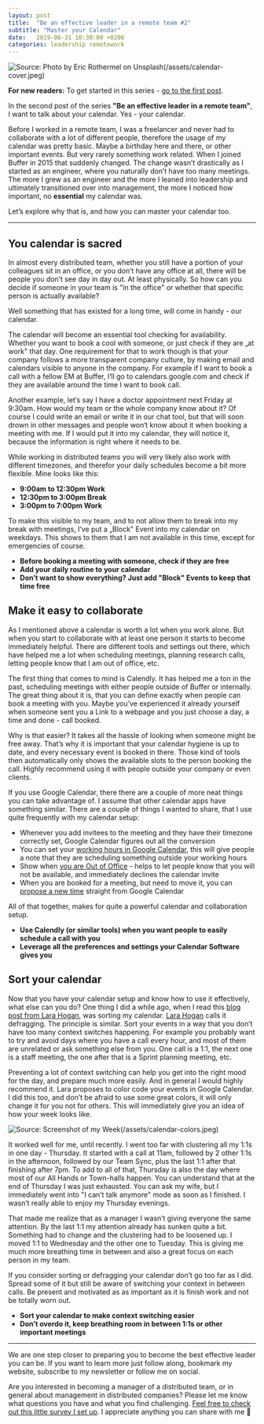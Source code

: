 ```yaml
---
layout: post
title:  "Be an effective leader in a remote team #2"
subtitle: "Master your Calendar"
date:   2019-06-31 10:30:00 +0200
categories: leadership remotework
---
```

![Source: Photo by Eric Rothermel on Unsplash](#)(/assets/calendar-cover.jpeg)

**For new readers:** To get started in this series - [go to the first post](https://marcuswermuth.com/remote-leader-working-routine/ "Go to the first post").

In the second post of the series **"Be an effective leader in a remote team"**, I want to talk about your calendar. Yes - your calendar.

Before I worked in a remote team, I was a freelancer and never had to collaborate with a lot of different people, therefore the usage of my calendar was pretty basic. Maybe a birthday here and there, or other important events. But very rarely something work related. When I joined Buffer in 2015 that suddenly changed. The change wasn’t drastically as I started as an engineer, where you naturally don’t have too many meetings. The more I grew as an engineer and the more I leaned into leadership and ultimately transitioned over into management, the more I noticed how important, no **essential** my calendar was.

Let’s explore why that is, and how you can master your calendar too.

---- 
## You calendar is sacred
In almost every distributed team, whether you still have a portion of your colleagues sit in an office, or you don’t have any office at all, there will be people you don’t see day in day out. At least physically. So how can you decide if someone in your team is "in the office" or whether that specific person is actually available?

Well something that has existed for a long time, will come in handy - our calendar. 

The calendar will become an essential tool checking for availability. Whether you want to book a cool with someone, or just check if they are „at work" that day. One requirement for that to work though is that your company follows a more transparent company culture, by making email and calendars visible to anyone in the company. For example if I want to book a call with a fellow EM at Buffer, I‘ll go to calendars.google.com and check if they are available around the time I want to book call. 

Another example, let‘s say I have a doctor appointment next Friday at 9:30am. How would my team or the whole company know about it? Of course I could write an email or write it in our chat tool, but that will soon drown in other messages and people won‘t know about it when booking a meeting with me. If I would put it into my calendar, they will notice it, because the information is right where it needs to be.

While working in distributed teams you will very likely also work with different timezones, and therefor your daily schedules become a bit more flexible. Mine looks like this:

- **9:00am to 12:30pm Work**
- **12:30pm to 3:00pm Break**
- **3:00pm to 7:00pm Work**

To make this visible to my team, and to not allow them to break into my break with meetings, I‘ve put a „Block" Event into my calendar on weekdays. This shows to them that I am not available in this time, except for emergencies of course.

- **Before booking a meeting with someone, check if they are free**
- **Add your daily routine to your calendar**
- **Don’t want to show everything? Just add "Block" Events to keep that time free**

## Make it easy to collaborate

As I mentioned above a calendar is worth a lot when you work alone. But when you start to collaborate with at least one person it starts to become immediately helpful. There are different tools and settings out there, which have helped me a lot when scheduling meetings, planning research calls, letting people know that I am out of office, etc.

The first thing that comes to mind is Calendly. It has helped me a ton in the past, scheduling meetings with either people outside of Buffer or internally. The great thing about it is, that you can define exactly when people can book a meeting with you. Maybe you’ve experienced it already yourself when someone sent you a Link to a webpage and you just choose a day, a time and done - call booked.

Why is that easier? It takes all the hassle of looking when someone might be free away. That’s why it is important that your calendar hygiene is up to date, and every necessary event is booked in there. Those kind of tools then automatically only shows the available slots to the person booking the call. Highly recommend using it with people outside your company or even clients.

If you use Google Calendar, there there are a couple of more neat things you can take advantage of. I assume that other calendar apps have something similar.
There are a couple of things I wanted to share, that I use quite frequently with my calendar setup:

- Whenever you add invitees to the meeting and they have their timezone correctly set, Google Calendar figures out all the conversion
- You can set your [working hours in Google Calendar](https://support.google.com/calendar/answer/7638168?hl=en "Working hours in Google Calendar"), this will give people a note that they are scheduling something outside your working hours
- Show when [you are Out of Office](https://support.google.com/calendar/answer/7638168?hl=en "Out of office notice") - helps to let people know that you will not be available, and immediately declines the calendar invite
- When you are booked for a meeting, but need to move it, you can [propose a new time](https://support.google.com/calendar/answer/37135?co=GENIE.Platform%3DAndroid&oco=1 "propose a new time") straight from Google Calendar

All of that together, makes for quite a powerful calendar and collaboration setup.

- **Use Calendly (or similar tools) when you want people to easily schedule a call with you**
- **Leverage all the preferences and settings your Calendar Software gives you**

## Sort your calendar

Now that you have your calendar setup and know how to use it effectively, what else can you do? One thing I did a while ago, when I read this [blog post from Lara Hogan](https://larahogan.me/blog/manager-energy-drain/#calendar-color-coding-and-defragging "blog post from Lara Hogan"), was sorting my calendar. [Lara Hogan](https://twitter.com/lara_hogan "Lara Hogan") calls it defragging. The principle is similar. Sort your events in a way that you don’t have too many context switches happening. For example you probably want to try and avoid days where you have a call every hour, and most of them are unrelated or ask something else from you. One call is a 1:1, the next one is a staff meeting, the one after that is a Sprint planning meeting, etc. 

Preventing a lot of context switching can help you get into the right mood for the day, and prepare much more easily. And in general I would highly recommend it. Lara proposes to color code your events in Google Calendar. I did this too, and don’t be afraid to use some great colors, it will only change it for you not for others. This will immediately give you an idea of how your week looks like.

![Source: Screenshot of my Week](#)(/assets/calendar-colors.jpeg)

It worked well for me, until recently. I went too far with clustering all my 1:1s in one day - Thursday. It started with a call at 11am, followed by 2 other 1:1s in the afternoon, followed by our Team Sync, plus the last 1:1 after that finishing after 7pm. To add to all of that, Thursday is also the day where most of our All Hands or Town-halls happen. You can understand that at the end of Thursday I was just exhausted. You can ask my wife, but I immediately went into "I can’t talk anymore" mode as soon as I finished. I wasn’t really able to enjoy my Thursday evenings. 

That made me realize that as a manager I wasn’t giving everyone the same attention. By the last 1:1 my attention already has sunken quite a bit. Something had to change and the clustering had to be loosened up. I moved 1:1 to Wednesday and the other one to Tuesday. This is giving me much more breathing time in between and also a great focus on each person in my team. 

If you consider sorting or defragging your calendar don’t go too far as I did. Spread some of it but still be aware of switching your context in between calls. Be present and motivated as as important as it is finish work and not be totally worn out.

- **Sort your calendar to make context switching easier**
- **Don’t overdo it, keep breathing room in between 1:1s or other important meetings**

---- 

We are one step closer to preparing you to become the best effective leader you can be. If you want to learn more just follow along, bookmark my website, subscribe to my newsletter or follow me on social.

Are you interested in becoming a manager of a distributed team, or in general about management in distributed companies? Please let me know what questions you have and what you find challenging. [Feel free to check out this little survey I set up](https://airtable.com/shrLpPjz637ij4xVk "Survey"). I appreciate anything you can share with me 🙌